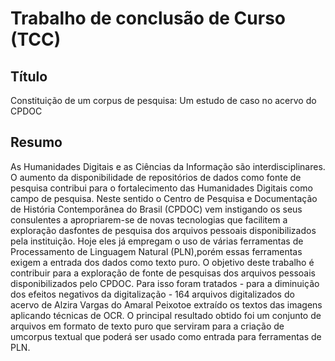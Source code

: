 # **Trabalho de conclusão de Curso (TCC)**
## **Título**
Constituição de um corpus de pesquisa: Um estudo de caso no acervo do CPDOC
## **Resumo**
As Humanidades Digitais e as Ciências da Informação são interdisciplinares. O aumento da disponibilidade de repositórios de dados como fonte de pesquisa contribui para o fortalecimento das Humanidades Digitais como campo de pesquisa. Neste sentido o Centro de Pesquisa e Documentação de História Contemporânea do Brasil (CPDOC) vem instigando os seus consulentes a apropriarem-se de novas tecnologias que facilitem a exploração dasfontes de pesquisa dos arquivos pessoais disponibilizados pela instituição. Hoje eles já empregam o uso de várias ferramentas de Processamento de Linguagem Natural (PLN),porém essas ferramentas exigem a entrada dos dados como texto puro. O objetivo deste trabalho é contribuir para a exploração de fonte de pesquisas dos arquivos pessoais disponibilizados pelo CPDOC. Para isso foram tratados - para a diminuição dos efeitos negativos da digitalização - 164 arquivos digitalizados do acervo de Alzira Vargas do Amaral Peixotoe extraído os textos das imagens aplicando técnicas de OCR. O principal resultado obtido foi um conjunto de arquivos em formato de texto puro que serviram para a criação de umcorpus textual que poderá ser usado como entrada para ferramentas de PLN.
